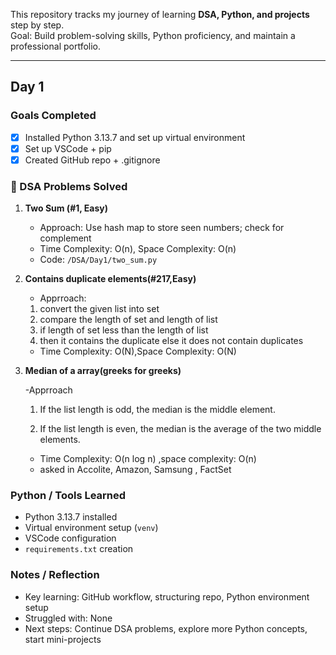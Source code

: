 This repository tracks my journey of learning **DSA, Python, and projects** step by step.  
Goal: Build problem-solving skills, Python proficiency, and maintain a professional portfolio.

---

##  Day 1

###  Goals Completed
- [x] Installed Python 3.13.7 and set up virtual environment
- [x] Set up VSCode + pip
- [x] Created GitHub repo + .gitignore
 
### 📝 DSA Problems Solved

1. **Two Sum (#1, Easy)**  
   - Approach: Use hash map to store seen numbers; check for complement  
   - Time Complexity: O(n), Space Complexity: O(n)  
   - Code: `/DSA/Day1/two_sum.py`

 2. **Contains duplicate elements(#217,Easy)**
      - Apprroach:
      1. convert the given  list into set
      2. compare the length of set and length of list
      3. if length of set  less than the length of list
      4. then it contains the duplicate else it does not contain duplicates
    - Time Complexity: O(N),Space Complexity: O(N)
 3. **Median of a array(greeks for greeks)**
    
    -Apprroach
    1. If the list length is odd, the median is the middle element.

    2. If the list length is even, the median is the average of the two middle elements.
    - Time Complexity: O(n log n) ,space complexity: O(n)
    - asked in Accolite, Amazon, Samsung , FactSet

###  Python / Tools Learned
- Python 3.13.7 installed  
- Virtual environment setup (`venv`)  
- VSCode configuration  
- `requirements.txt` creation

###  Notes / Reflection
- Key learning: GitHub workflow, structuring repo, Python environment setup  
- Struggled with: None
- Next steps: Continue DSA problems, explore more Python concepts, start mini-projects
